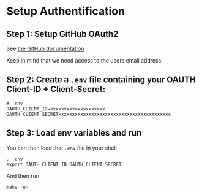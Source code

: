 # Setup Authentification

## Step 1: Setup GitHub OAuth2

See [the GitHub documentation](https://docs.github.com/en/developers/apps/building-oauth-apps/creating-an-oauth-app)

Keep in mind that we need access to the users email address.

## Step 2: Create a `.env` file containing your OAUTH Client-ID + Client-Secret:

```
# .env
OAUTH_CLIENT_ID=xxxxxxxxxxxxxxxxxxxx
OAUTH_CLIENT_SECRET=xxxxxxxxxxxxxxxxxxxxxxxxxxxxxxxxxxxxxxxx
```

## Step 3: Load env variables and run

You can then load that `.env` file in your shell

```shell
. .env
export OAUTH_CLIENT_ID OAUTH_CLIENT_SECRET
```

And then run

```shell
make run
```